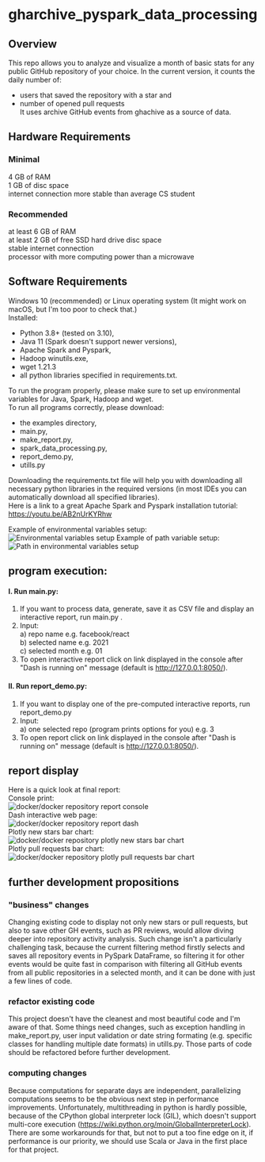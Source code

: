 # gharchive_pyspark_data_processing
## Overview
This repo allows you to analyze and visualize a month of basic stats for any public GitHub repository of your choice. In the current version, it counts the daily number of: <br />
- users that saved the repository with a star and <br />
- number of opened pull requests <br />
It uses archive GitHub events from ghachive as a source of data.
## Hardware  Requirements
### Minimal
4 GB of RAM <br />
1 GB of disc space <br />
internet connection more stable than average CS student<br />

### Recommended
at least 6 GB of RAM <br />
at least 2 GB of free SSD hard drive disc space <br />
stable internet connection <br />
processor with more computing power than a microwave

## Software Requirements
Windows 10 (recommended) or Linux operating system (It might work on macOS, but I'm too poor to check that.) <br />
Installed: <br /> 
- Python 3.8+ (tested on 3.10), <br /> 
- Java 11 (Spark doesn't support newer versions), <br/>
- Apache Spark and Pyspark, <br />
- Hadoop winutils.exe, <br />
- wget 1.21.3  <br />
- all python libraries specified in requirements.txt.  <br />

To run the program properly, please make sure to set up environmental variables for Java, Spark, Hadoop and wget.  <br />
To run all programs correctly, please download:  <br />
- the examples directory,  <br /> 
- main.py,  <br />
- make_report.py,  <br /> 
- spark_data_processing.py,  <br /> 
- report_demo.py,  <br />
- utills.py  <br />

Downloading the requirements.txt file will help you with downloading all necessary python libraries in the required versions 
(in most IDEs you can automatically download all specified libraries).  <br />
Here is a link to a great Apache Spark and Pyspark installation tutorial: https://youtu.be/AB2nUrKYRhw  <br />

Example of environmental variables setup: <br />
<img src="/assets/environmental_variables.PNG" alt="Environmental variables setup" title="Environmental variables setup">
Example of path variable setup: <br />
<img src="/assets/path_environmental_variables.PNG" alt="Path in environmental variables setup" title="Path in environmental variables setup">
<br />

## program execution:
#### I. Run main.py:
1. If you want to process data, generate, save it as CSV file and display an interactive report, run main.py . <br />
2. Input: <br />
a) repo name e.g. facebook/react <br />
b) selected name e.g. 2021 <br />
c) selected month e.g. 01 <br />
3. To open interactive report click on link displayed in the console after "Dash is running on" message (default is http://127.0.0.1:8050/).
#### II. Run report_demo.py: 
1. If you want to display one of the pre-computed interactive reports, run report_demo.py <br />
2. Input: <br />
a) one selected repo (program prints options for you) e.g. 3 <br />
3. To open report click on link displayed in the console after "Dash is running on" message (default is http://127.0.0.1:8050/).

## report display
Here is a quick look at final report: <br />
Console print: <br />
<img src="/assets/docker_report_console.PNG" alt="docker/docker repository report console" title="docker/docker repository report console"> <br />
Dash interactive web page: <br /> 
<img src="/assets/docker_report_charts.PNG" alt="docker/docker repository report dash" title="docker/docker repository report dash"> <br />
Plotly new stars bar chart: <br />
<img src="/assets/docker_plotly_stars_bar_chart.png" alt="docker/docker repository plotly new stars bar chart" 
     title="docker/docker repository plotly new stars bar chart"> <br />
Plotly pull requests bar chart: <br />
<img src="/assets/docker_plotly_pull_requests_bar_chart.png" alt="docker/docker repository plotly pull requests bar chart" 
     title="docker/docker repository plotly pull requests bar chart"> <br />
     
## further development propositions

### "business" changes
Changing existing code to display not only new stars or pull requests, but also to save other GH events, such as PR reviews, would allow diving deeper into 
repository activity analysis. Such change isn't a particularly challenging task, because the current filtering method firstly selects and saves all repository events in 
PySpark DataFrame, so filtering it for other events would be quite fast in comparison with filtering all GitHub events from all public repositories in a selected month,
and it can be done with just a few lines of code.

### refactor existing code
This project doesn't have the cleanest and most beautiful code and I'm aware of that. Some things need changes, such as exception handling in make_report.py, user input validation or date string formating (e.g. specific classes for handling multiple date formats) in utills.py. Those parts of code should be refactored before further development.

### computing changes
Because computations for separate days are independent, parallelizing computations seems to be the obvious next step in performance improvements. Unfortunately,
multithreading in python is hardly possible, because of the CPython global interpreter lock (GIL), which doesn't support multi-core execution (https://wiki.python.org/moin/GlobalInterpreterLock). There are some workarounds for that, but not to put a too fine edge on it, if performance is our priority, 
we should use Scala or Java in the first place for that project.
